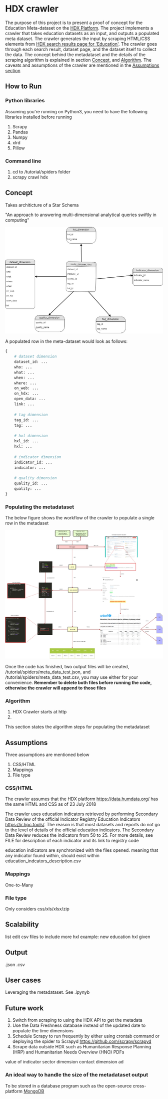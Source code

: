 # HDX crawler

The purpose of this project is to present a proof of concept for the Education Meta-dataset on the [HDX Platform](https://data.humdata.org/). The project implements a crawler that takes education datasets as an input, and outputs a populated meta dataset. The crawler generates the input by scraping HTML/CSS elements from [HDX search results page for 'Education'](https://data.humdata.org/search?q=education). The crawler goes through each search result, dataset page, and the dataset itself to collect the data. The concept behind the metadataset and the details of the scraping algorithm is explained in section [Concept](#concept), and [Algorithm](#algorithm). The caveats and assumptions of the crawler are mentioned in the [Assumptions section](#assumptions)

## How to Run
### Python libraries

Assuming you're running on Python3, you need to have the following libraries installed before running
1. Scrapy
2. Pandas
3. Numpy
4. xlrd
5. Pillow

### Command line
1. cd to /tutorial/spiders folder
2. scrapy crawl hdx

## Concept

Takes architicture of a Star Schema

"An approach to answering multi-dimensional analytical queries swiftly in computing"

![metadataset diagram](images/metadataset_diagram.jpg)

A populated row in the meta-dataset would look as follows:

```Python
{
    # dataset dimension
    dataset_id: ...
    who: ...
    what: ...
    when: ...
    where: ...
    on_web: ...
    on_hdx: ...
    open_data: ...
    link: ...

    # tag dimension
    tag_id: ...
    tag: ...

    # hxl dimension
    hxl_id: ...
    hxl: ...

    # indicator dimension
    indicator_id: ...
    indicator: ...

    # quality dimension
    quality_id: ...
    quality: ...
}
```

### Populating the metadataset

The below figure shows the workflow of the crawler to populate a single row in the metadaset

![Crawler diagram](images/crawler_diagram.jpg)

Once the code has finished, two output files will be created, /tutorial/spiders/meta_data_test.json, and /tutorial/spiders/meta_data_test.csv, you may use either for your convenience. **Remember to delete both files before running the code, otherwise the crawler will append to those files**


### Algorithm

1. HDX Crawler starts at http
2. 

This section states the algorithm steps for populating the metadataset

## Assumptions

Three assumptions are mentioned below
1. CSS/HTML
2. Mappings
3. File type

### CSS/HTML

The crawler assumes that the HDX platform https://data.humdata.org/ has the same HTML and CSS as of 23 July 2018 

The crawler uses education indicators retrieved by performing Secondary Data Review of the official Indicator Registry Education Indicators https://ir.hpc.tools/. The reason is that most datasets and reports do not go to the level of details of the official education indicators. The Secondary Data Review reduces the indicators from 50 to 25. For more details, see FILE for description of each indicator and its link to registry code

education indicators are synchronized with the files opened. meaning that any indicator found within, should exist within education_indcators_description.csv

### Mappings
One-to-Many

### File type
Only considers css/xls/xlsx/zip

## Scalability

list
edit csv files to include more hxl
example: new education hxl given

## Output

.json
.csv

## User cases

Leveraging the metadataset. See .ipynyb

## Future work

1. Switch from scraping to using the HDX API to get the metadata
2. Use the Data Freshness database instead of the updated date to populate the time dimensions
3. Schedule Scrapy to run frequently by either using crontab command or deploying the spider to Scrapyd https://github.com/scrapy/scrapyd
4. Scrape data outside HDX such as Humanitarian Response Planning (HRP) and Humanitarian Needs Overview (HNO) PDFs

value of indicator
sector dimension
contact dimension
ad


### An ideal way to handle the size of the metadataset output

To be stored in a database program such as the open-source cross-platform [MongoDB](https://www.mongodb.com/)
 

